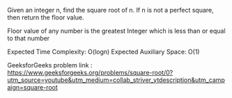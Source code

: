 Given an integer n, find the square root of n. If n is not a perfect square, then return the floor value.

Floor value of any number is the greatest Integer which is less than or equal to that number

Expected Time Complexity: O(logn)
Expected Auxiliary Space: O(1)

GeeksforGeeks problem link : https://www.geeksforgeeks.org/problems/square-root/0?utm_source=youtube&utm_medium=collab_striver_ytdescription&utm_campaign=square-root
